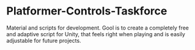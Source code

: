 # Platformer-Controls-Taskforce
Material and scripts for development. Gool is to create a completely free and adaptive script for Unity, that feels right when playing and is easily adjustable for future projects.
